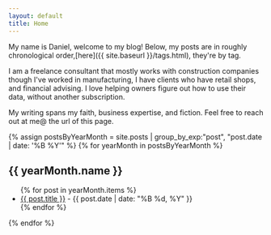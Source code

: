 ```yaml
---
layout: default
title: Home
---
```


My name is Daniel, welcome to my blog! Below, my posts are in roughly chronological order,[here]({{ site.baseurl }}/tags.html), they're by tag. 

I am a freelance consultant that mostly works with construction companies though I've worked in manufacturing, I have clients who have retail shops, and financial advising. I love helping owners figure out how to use their data, without another subscription.

My writing spans my faith, business expertise, and fiction. Feel free to reach out at me@ the url of this page.

{% assign postsByYearMonth = site.posts | group_by_exp:"post", "post.date | date: '%B %Y'" %}
{% for yearMonth in postsByYearMonth %}
  <h2>{{ yearMonth.name }}</h2>
  <ul>
    {% for post in yearMonth.items %}
      <li>
        <a href="{{ site.baseurl }}{{ post.url }}">{{ post.title }}</a> - {{ post.date | date: "%B %d, %Y" }}
      </li>
    {% endfor %}
  </ul>
{% endfor %}

